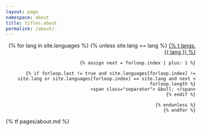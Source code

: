 ```yaml
---
layout: page
namespace: about
title: titles.about
permalink: /about/
---
```

<div align="right">
    <!-- Adds links to other languages on the post -->
    {% for lang in site.languages %}
    {% unless site.lang == lang %}
        <a href="{% tl {{ page.namespace }} {{ lang }} %}" >{% t langs.{{ lang }} %}</a>

        {% assign next = forloop.index | plus: 1 %}

        {% if forloop.last != true and site.languages[forloop.index] != site.lang or site.languages[forloop.index] == site.lang and next < forloop.length %}
        <span class="separator"> &bull; </span>
        {% endif %}

    {% endunless %}
    {% endfor %}
</div>

{% tf pages/about.md %}
